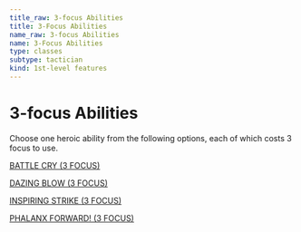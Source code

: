 ```yaml
---
title_raw: 3-focus Abilities
title: 3-Focus Abilities
name_raw: 3-focus Abilities
name: 3-Focus Abilities
type: classes
subtype: tactician
kind: 1st-level features
---
```


# 3-focus Abilities

Choose one heroic ability from the following options, each of which costs 3 focus to use.

[BATTLE CRY (3 FOCUS)](<./Battle%20Cry%20(3%20FOCUS).md>)

[DAZING BLOW (3 FOCUS)](<./Dazing%20Blow%20(3%20FOCUS).md>)

[INSPIRING STRIKE (3 FOCUS)](<./Inspiring%20Strike%20(3%20FOCUS).md>)

[PHALANX FORWARD! (3 FOCUS)](<./Phalanx%20Forward%20(3%20FOCUS).md>)
